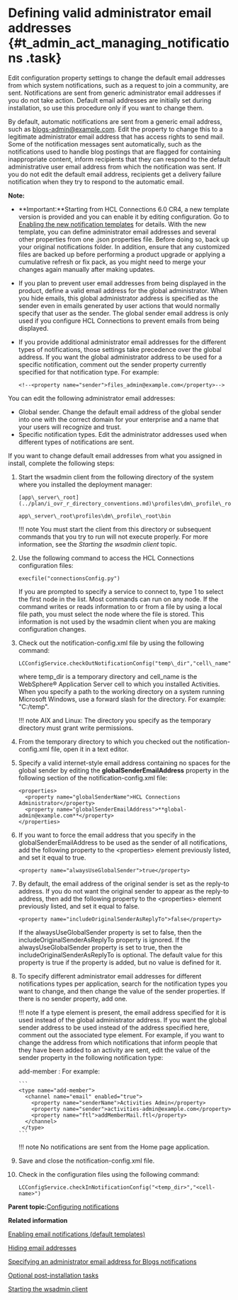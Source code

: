 # Defining valid administrator email addresses {#t_admin_act_managing_notifications .task}

Edit configuration property settings to change the default email addresses from which system notifications, such as a request to join a community, are sent. Notifications are sent from generic administrator email addresses if you do not take action. Default email addresses are initially set during installation, so use this procedure only if you want to change them.

By default, automatic notifications are sent from a generic email address, such as blogs-admin@example.com. Edit the property to change this to a legitimate administrator email address that has access rights to send mail. Some of the notification messages sent automatically, such as the notifications used to handle blog postings that are flagged for containing inappropriate content, inform recipients that they can respond to the default administrative user email address from which the notification was sent. If you do not edit the default email address, recipients get a delivery failure notification when they try to respond to the automatic email.

**Note:**

-   **Important:**Starting from HCL Connections 6.0 CR4, a new template version is provided and you can enable it by editing configuration. Go to [Enabling the new notification templates](t_admin_common_enable_template.md) for details. With the new template, you can define administrator email addresses and several other properties from one .json properties file. Before doing so, back up your original notifications folder. In addition, ensure that any customized files are backed up before performing a product upgrade or applying a cumulative refresh or fix pack, as you might need to merge your changes again manually after making updates.
-   If you plan to prevent user email addresses from being displayed in the product, define a valid email address for the global administrator. When you hide emails, this global administrator address is specified as the sender even in emails generated by user actions that would normally specify that user as the sender. The global sender email address is only used if you configure HCL Connections to prevent emails from being displayed.
-   If you provide additional administrator email addresses for the different types of notifications, those settings take precedence over the global address. If you want the global administrator address to be used for a specific notification, comment out the sender property currently specified for that notification type. For example:

    ```
    <!--<property name="sender">files_admin@example.com</property>-->
    ```


You can edit the following administrator email addresses:

-   Global sender. Change the default email address of the global sender into one with the correct domain for your enterprise and a name that your users will recognize and trust.
-   Specific notification types. Edit the administrator addresses used when different types of notifications are sent.

If you want to change default email addresses from what you assigned in install, complete the following steps:

1.  Start the wsadmin client from the following directory of the system where you installed the deployment manager:

    ```
    [app\_server\_root](../plan/i_ovr_r_directory_conventions.md)\profiles\dm\_profile\_root\bin
    ```

    ```
    app\_server\_root\profiles\dm\_profile\_root\bin
    ```

    !!! note
    You must start the client from this directory or subsequent commands that you try to run will not execute properly. For more information, see the *Starting the wsadmin client* topic.

2.  Use the following command to access the HCL Connections configuration files:

    ```
    execfile("connectionsConfig.py")
    ```

    If you are prompted to specify a service to connect to, type 1 to select the first node in the list. Most commands can run on any node. If the command writes or reads information to or from a file by using a local file path, you must select the node where the file is stored. This information is not used by the wsadmin client when you are making configuration changes.

3.  Check out the notification-config.xml file by using the following command:

    ```
    LCConfigService.checkOutNotificationConfig("temp\_dir","cell\_name")
    ```

    where temp\_dir is a temporary directory and cell\_name is the WebSphere® Application Server cell to which you installed Activities. When you specify a path to the working directory on a system running Microsoft Windows, use a forward slash for the directory. For example: "C:/temp".

    !!! note
    AIX and Linux: The directory you specify as the temporary directory must grant write permissions.

4.  From the temporary directory to which you checked out the notification-config.xml file, open it in a text editor.

5.  Specify a valid internet-style email address containing no spaces for the global sender by editing the **globalSenderEmailAddress** property in the following section of the notification-config.xml file:

    ```
    <properties>
      <property name="globalSenderName">HCL Connections Administrator</property>
      <property name="globalSenderEmailAddress">**global-admin@example.com**</property> 
    </properties>
    ```

6.  If you want to force the email address that you specify in the globalSenderEmailAddress to be used as the sender of all notifications, add the following property to the <properties\> element previously listed, and set it equal to true.

    ```
    <property name="alwaysUseGlobalSender">true</property>
    ```

7.  By default, the email address of the original sender is set as the reply-to address. If you do not want the original sender to appear as the reply-to address, then add the following property to the <properties\> element previously listed, and set it equal to false.

    ```
    <property name="includeOriginalSenderAsReplyTo">false</property>
    ```

    If the alwaysUseGlobalSender property is set to false, then the includeOriginalSenderAsReplyTo property is ignored. If the alwaysUseGlobalSender property is set to true, then the includeOriginalSenderAsReplyTo is optional. The default value for this property is true if the property is added, but no value is defined for it.

8.  To specify different administrator email addresses for different notifications types per application, search for the notification types you want to change, and then change the value of the sender properties. If there is no sender property, add one.

    !!! note
    If a type element is present, the email address specified for it is used instead of the global administrator address. If you want the global sender address to be used instead of the address specified here, comment out the associated type element. For example, if you want to change the address from which notifications that inform people that they have been added to an activity are sent, edit the value of the sender property in the following notification type:

    add-member
    :   For example:

        ```
        <type name="add-member">
          <channel name="email" enabled="true">
            <property name="senderName">Activities Admin</property>
            <property name="sender">activities-admin@example.com</property>
            <property name="ftl">addMemberMail.ftl</property>
          </channel>
         </type>
        ```

    !!! note
    No notifications are sent from the Home page application.

9.  Save and close the notification-config.xml file.

10. Check in the configuration files using the following command:

    ```
    LCConfigService.checkInNotificationConfig("<temp_dir>","<cell-name>")
    ```


**Parent topic:**[Configuring notifications](../admin/t_admin_common_config_notification.md)

**Related information**  


[Enabling email notifications \(default templates\)](../admin/t_admin_common_enable_mail.md)

[Hiding email addresses](../admin/t_admin_common_hide_email_using_script.md)

[Specifying an administrator email address for Blogs notifications](../admin/t_admin_blogs_admin_email.md)

[Optional post-installation tasks](../install/c_optional_post-install_tasks.md)

[Starting the wsadmin client](../admin/t_admin_wsadmin_starting.md)

